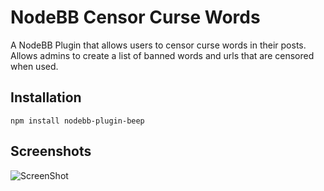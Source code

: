 # NodeBB Censor Curse Words

A NodeBB Plugin that allows users to censor curse words in their posts.
Allows admins to create a list of banned words and urls that are censored when used.

## Installation

```npm install nodebb-plugin-beep```

## Screenshots
![ScreenShot](https://raw.github.com/ninenine/nodebb-plugin-beep/master/screenshot.png)
